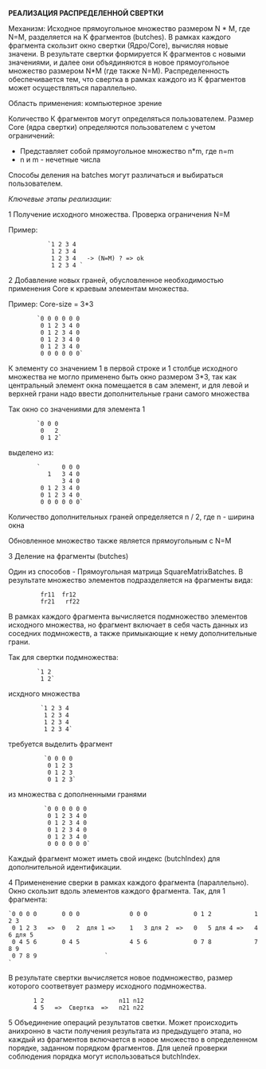 
  **РЕАЛИЗАЦИЯ РАСПРЕДЕЛЕННОЙ СВЕРТКИ**
  
   Механизм: Исходное прямоугольное множество размером N * M, где N=M, разделяется на K фрагментов (butches).
            В рамках каждого фрагмента скользит окно свертки (Ядро/Core), вычисляя новые значени.
            В результате свертки формируется К фрагментов с новыми значениями, и далее они объядиняются в новое 
            прямоугольное множество размером N*M (где также N=M).
            Распределенность обеспечивается тем, что свертка в рамках каждого из К фрагментов может осуществляться
            параллельно. 
            
   Область применения: компьютерное зрение   
   
   Количество К фрагментов могут определяться пользователем.
   Размер Core (ядра свертки) определяются пользователем с учетом ограничений:
   
  - Представляет собой прямоугольное множество n*m, где n=m
  - n и m - нечетные числа
  
   Способы деления на batches могут различаться и выбираться пользователем.
   
   _Ключевые этапы реализации:_
   
   1 Получение исходного множества. Проверка ограничения N=M
   
   Пример:
      
               `1 2 3 4        
                1 2 3 4                
                1 2 3 4   -> (N=M) ? => ok
                1 2 3 4 `
                
  2 Добавление новых граней, обусловленное необходимостью применения Core к краевым элементам множества.
     
   Пример:  Core-size = 3*3
   
            `0 0 0 0 0 0
             0 1 2 3 4 0
             0 1 2 3 4 0
             0 1 2 3 4 0
             0 1 2 3 4 0
             0 0 0 0 0 0`
 
   К элементу со значением 1 в первой строке и 1 столбце исходного множества не могло применено быть окно размером 3*3,
   так как центральный элемент окна помещается в сам элемент, и для левой и верхней грани надо ввести дополнительные
   грани самого множества
   
   Так окно со значениями для элемента 1 
   
            `0 0 0
             0   2
             0 1 2`
             
   выделено из:
                       
            `      0 0 0
               1   3 4 0
                   3 4 0
             0 1 2 3 4 0
             0 1 2 3 4 0
             0 0 0 0 0 0`
               
   Количество дополнительных граней определяется n / 2, где n - ширина окна
   
   Обновленное множество также является прямоугольным с N=M
   
3 Деление на фрагменты (butches)

Один из способов - Прямоугольная матрица SquareMatrixBatches. В результате множество элементов подразделяется на фрагменты вида:
   
             fr11  fr12
             fr21   rf22
             
 В рамках каждого фрагмента вычисляется подмножество элементов исходного множества, но фрагмент включает в себя часть данных из  
 соседних подмножеств, а также примыкающие к нему дополнительные грани.
 
 Так для свертки подмножества:
 
            `1 2
             1 2`
  исхдного множества
  
             `1 2 3 4 
              1 2 3 4
              1 2 3 4 
              1 2 3 4`
  требуется выделить фрагмент 
      
              `0 0 0 0 
               0 1 2 3
               0 1 2 3 
               0 1 2 3`
   из множества с дополненными гранями
   
              `0 0 0 0 0 0
               0 1 2 3 4 0
               0 1 2 3 4 0
               0 1 2 3 4 0
               0 1 2 3 4 0
               0 0 0 0 0 0`
  Каждый фрагмент может иметь свой индекс (butchIndex) для дополнительной идентификации.              
               
 4 Примененение сверки в рамках каждого фрагмента (параллельно). Окно скользит вдоль элементов каждого фрагмента.
  Так, для 1 фрагмента:
 
    `0 0 0 0       0 0 0              0 0 0             0 1 2            1 2 3
     0 1 2 3   =>  0   2  для 1 =>    1   3 для 2  =>   0   5 для 4 =>   4   6 для 5
     0 4 5 6       0 4 5              4 5 6             0 7 8            7 8 9
     0 7 8 9                   `                                                    `
    
   В результате свертки вычисляется новое подмножество, размер которого соответвует размеру исходного подмножества.
   
           1 2                     n11 n12
           4 5   =>  Свертка  =>   n21 n22
           
   5 Объединение операций результатов светки. Может происходить анихронно в части получения результата из предыдущего этапа,
   но каждый из фрагментов включается в новое множество в определенном порядке, заданном порядком фрагментов. 
   Для целей проверки соблюдения порядка могут использоваться butchIndex.         
                          
  
   